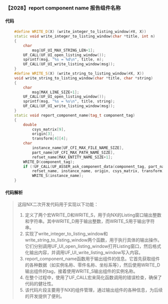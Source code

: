 ### 【2028】report component name 报告组件名称

#### 代码

```cpp
    #define WRITE_D(X) (write_integer_to_listing_window(#X, X))  
    static void write_integer_to_listing_window(char *title, int n)  
    {  
        char  
            msg[UF_UI_MAX_STRING_LEN+1];  
        UF_CALL(UF_UI_open_listing_window());  
        sprintf(msg, "%s = %d\n", title, n);  
        UF_CALL(UF_UI_write_listing_window(msg));  
    }  
    #define WRITE_S(X) (write_string_to_listing_window(#X, X))  
    void write_string_to_listing_window(char *title, char *string)  
    {  
        char  
            msg[MAX_LINE_SIZE+1];  
        UF_CALL(UF_UI_open_listing_window());  
        sprintf(msg, "%s = %s\n", title, string);  
        UF_CALL(UF_UI_write_listing_window(msg));  
    }  
    static void report_component_name(tag_t component_tag)  
    {  
        double  
            csys_matrix[9],  
            origin[3],  
            transform[4][4];  
        char  
            instance_name[UF_CFI_MAX_FILE_NAME_SIZE],  
            part_name[UF_CFI_MAX_PATH_NAME_SIZE],  
            refset_name[MAX_ENTITY_NAME_SIZE+1];  
        WRITE_D(component_tag);  
        if (!UF_CALL(UF_ASSEM_ask_component_data(component_tag, part_name,  
            refset_name, instance_name, origin, csys_matrix, transform)))  
            WRITE_S(instance_name);  
    }

```

#### 代码解析

> 这段NX二次开发代码用于实现以下功能：
>
> 1. 定义了两个宏WRITE_D和WRITE_S，用于向NX的Listing窗口输出整数和字符串。其中WRITE_D用于输出整数，而WRITE_S用于输出字符串。
> 2. 实现了write_integer_to_listing_window和write_string_to_listing_window两个函数，用于执行具体的输出操作。它们分别调用UF_UI_open_listing_window打开Listing窗口，然后格式化输出内容，并调用UF_UI_write_listing_window写入内容。
> 3. report_component_name函数用于输出组件的信息。它首先获取组件的各种数据（如实例名称、零件名称、坐标系等），然后使用WRITE_D输出组件的tag，接着使用WRITE_S输出组件的实例名称。
> 4. 在整个过程中，使用了UF_CALL宏来简化函数调用的错误检查，确保了代码的健壮性。
> 5. 该代码片段主要用于NX的组件管理，通过输出组件的各种信息，为后续的开发提供了便利。
>
